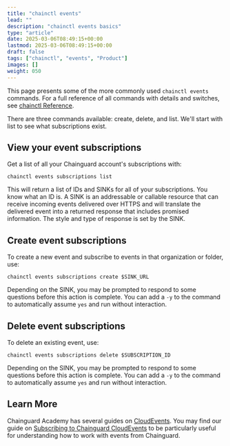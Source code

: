 ```yaml
---
title: "chainctl events"
lead: ""
description: "chainctl events basics"
type: "article"
date: 2025-03-06T08:49:15+00:00
lastmod: 2025-03-06T08:49:15+00:00
draft: false
tags: ["chainctl", "events", "Product"]
images: []
weight: 050
---
```


This page presents some of the more commonly used `chainctl events` commands. For a full reference of all commands with details and switches, see [chainctl Reference](/chainguard/chainctl/).

There are three commands available: create, delete, and list. We'll start with list to see what subscriptions exist.

## View your event subscriptions

Get a list of all your Chainguard account's subscriptions with:

```shell
chainctl events subscriptions list
```

This will return a list of IDs and SINKs for all of your subscriptions. You know what an ID is. A SINK is an addressable or callable resource that can receive incoming events delivered over HTTPS and will translate the delivered event into a returned response that includes promised information. The style and type of response is set by the SINK.


## Create event subscriptions

To create a new event and subscribe to events in that organization or folder, use:

```shell
chainctl events subscriptions create $SINK_URL
```

Depending on the SINK, you may be prompted to respond to some questions before this action is complete. You can add a `-y` to the command to automatically assume `yes` and run without interaction.


## Delete event subscriptions

To delete an existing event, use:

```shell
chainctl events subscriptions delete $SUBSCRIPTION_ID
```

Depending on the SINK, you may be prompted to respond to some questions before this action is complete. You can add a `-y` to the command to automatically assume `yes` and run without interaction.

## Learn More

Chainguard Academy has several guides on [CloudEvents](/chainguard/administration/cloudevents/). You may find our guide on [Subscribing to Chainguard CloudEvents](/chainguard/administration/cloudevents/events-example/) to be particularly useful for understanding how to work with events from Chainguard.